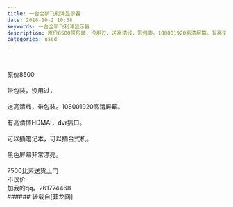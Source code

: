 ```yaml
---
title: 一台全新飞利浦显示器
date: 2018-10-2 10:38
keywords: 一台全新飞利浦显示器
description: 原价8500带包装，没用过，送高清线，带包装。108001920高清屏幕。有高清插HDMAI，dvr插口。可以插笔记本，可以插台式机。黑色屏幕非常漂亮。7500比索送货上门不议价加我的qq。261774468
categories: used
---
```

<td class="t_f" id="postmessage_1935345">

<br/>
<br/>
原价8500<br/>
<br/>
带包装，没用过，<br/>
<br/>
送高清线，带包装。108001920高清屏幕。<br/>
<br/>
有高清插HDMAI，dvr插口。<br/>
<br/>
可以插笔记本，可以插台式机。<br/>
<br/>
黑色屏幕非常漂亮。<br/>
<br/>
7500比索送货上门<br/>
不议价<br/>
加我的qq。261774468<br/>
<img alt="" border="0" class="zoom" data-cf-modified-d4e91693c7532d5b2fb7fec8-="" file="http://www.flw.ph/data/appbyme/upload/image/201810/02/6b5Upjl5rfcI.jpg" id="aimg_jJVD3" lazyloadthumb="1" onclick="" onmouseover="" src="http://www.flw.ph/data/appbyme/upload/image/201810/02/6b5Upjl5rfcI.jpg"/><br/>
<img alt="" border="0" class="zoom" data-cf-modified-d4e91693c7532d5b2fb7fec8-="" file="http://www.flw.ph/data/appbyme/upload/image/201810/02/il9BimkaLTuQ.jpg" id="aimg_CAfs9" lazyloadthumb="1" onclick="" onmouseover="" src="http://www.flw.ph/data/appbyme/upload/image/201810/02/il9BimkaLTuQ.jpg"/><br/>
<img alt="" border="0" class="zoom" data-cf-modified-d4e91693c7532d5b2fb7fec8-="" file="http://www.flw.ph/data/appbyme/upload/image/201810/02/FvanBY4U54qH.jpg" id="aimg_ZlEAq" lazyloadthumb="1" onclick="" onmouseover="" src="http://www.flw.ph/data/appbyme/upload/image/201810/02/FvanBY4U54qH.jpg"/><br/>
<img alt="" border="0" class="zoom" data-cf-modified-d4e91693c7532d5b2fb7fec8-="" file="http://www.flw.ph/data/appbyme/upload/image/201810/02/yUBdeGFrDgFB.jpg" id="aimg_togO9" lazyloadthumb="1" onclick="" onmouseover="" src="http://www.flw.ph/data/appbyme/upload/image/201810/02/yUBdeGFrDgFB.jpg"/><br/>
</td>
###### 转载自[菲龙网]